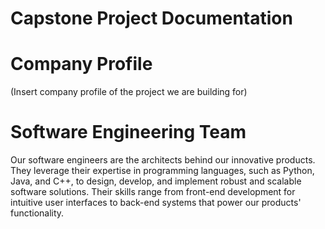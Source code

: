 # Capstone Project Documentation

# Company Profile

(Insert company profile of the project we are building for)

# Software Engineering Team
Our software engineers are the architects behind our innovative products. They leverage their expertise in programming languages, such as Python, Java, and C++, to design, develop, and implement robust and scalable software solutions. Their skills range from front-end development for intuitive user interfaces to back-end systems that power our products' functionality.

